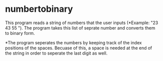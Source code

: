 # numbertobinary

This program reads a string of numbers that the user inputs (*Example:  "23 43 55 ").  The program takes this list of seprate number
and converts them to binary form.

*The program seperates the numbers by keeping track of the index positions of the spaces.  Becuase of this, a space is needed at the end
of the string in order to seperate the last digit as well.
